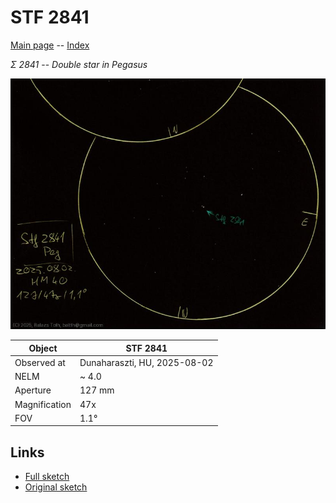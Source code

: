 # STF 2841

[Main page](../index.md) -- [Index](../pages/obj_index.md)

_Σ 2841_ -- _Double star in Pegasus_  

![STF 2841](../img/stf-2841-20250803.jpg)

Object | STF 2841
-|-
Observed at | Dunaharaszti, HU, 2025-08-02
NELM | ~ 4.0
Aperture | 127 mm
Magnification | 47x
FOV | 1.1°


## Links

- [Full sketch](../img/1-peg-stf-2841-20250803.jpg)
- [Original sketch](../scan/20250803.jpg)

